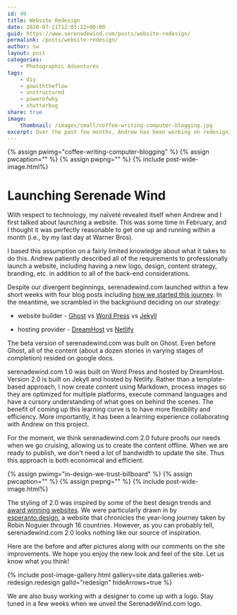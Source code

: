 ```yaml
---
id: 49
title: Website Redesign
date: 2020-07-11T12:03:12+00:00
guid: https://www.serenadewind.com/posts/website-redesign/
permalink: /posts/website-redesign/
author: sw
layout: post
categories:
    - Photographic Adventures
tags:
    - diy
    - gowiththeflow
    - unstructured
    - powerofwhy
    - shutterbug
share: true
image:
    thumbnail: /images/small/coffee-writing-computer-blogging.jpg 
excerpt: Over the past few months, Andrew has been working on redesigning serenadewind.com to make our lives easier when we're offshore. We also took this as an opportunity to improve your experience - intuitive navigation, introduce more content, and pretty it up.   
---
```


{% assign pwimg="coffee-writing-computer-blogging" %}
{% assign pwcaption="" %}
{% assign pwpng="" %}
{% include post-wide-image.html%}

# Launching Serenade Wind

With respect to technology, my naïveté revealed itself when Andrew and I first talked about launching a website. This was some time in February, and I thought it was perfectly reasonable to get one up and running within a month (i.e., by my last day at Warner Bros). 

I based this assumption on a fairly limited knowledge about what it takes to do this. Andrew patiently described all of the requirements to professionally launch a website, including having a new logo, design, content strategy, branding, etc. in addition to all of the back-end considerations.

Despite our divergent beginnings, serenadewind.com launched within a few short weeks with four blog posts including [how we started this journey](/posts/time-to-go-to-the-whiteboard/). In the meantime, we scrambled in the background deciding on our strategy:

-   website builder - [Ghost](https://ghost.org/) vs [Word Press](https://wordpress.com/) vs [Jekyll](https://jekyllrb.com/)

-   hosting provider - [DreamHost](https://www.dreamhost.com/) vs [Netlify](https://www.netlify.com/)

The beta version of serenadewind.com was built on Ghost. Even before Ghost, all of the content (about a dozen stories in varying stages of completion) resided on google docs.

serenadewind.com 1.0 was built on Word Press and hosted by DreamHost. Version 2.0 is built on Jekyll and hosted by Netlify. Rather than a template-based approach, I now create content using Markdown, process images so they are optimized for multiple platforms, execute command languages and have a cursory understanding of what goes on behind the scenes. The benefit of coming up this learning curve is to have more flexibility and efficiency. More importantly, it has been a learning experience collaborating with Andrew on this project.

For the moment, we think serenadewind.com 2.0 future proofs our needs when we go cruising, allowing us to create the content offline. When we are ready to publish, we don't need a lot of bandwidth to update the site. Thus this approach is both economical and efficient.

{% assign pwimg="in-design-we-trust-billboard" %}
{% assign pwcaption="" %}
{% assign pwpng="" %}
{% include post-wide-image.html%}

The styling of 2.0 was inspired by some of the best design trends and [award winning websites](https://www.awwwards.com/websites/). We were particularly drawn in by [esperanto.design](https://esperanto.design/), a website that chronicles the year-long journey taken by Robin Noguier through 16 countries. However, as you can probably tell, serenadewind.com 2.0 looks nothing like our source of inspiration.

Here are the before and after pictures along with our comments on the site improvements. We hope you enjoy the new look and feel of the site. Let us know what you think!

{% include post-image-gallery.html gallery=site.data.galleries.web-redesign.redesign galId="redesign" hideArrows=true %}

We are also busy working with a designer to come up with a logo. Stay tuned in a few weeks when we unveil the SerenadeWind.com logo.
